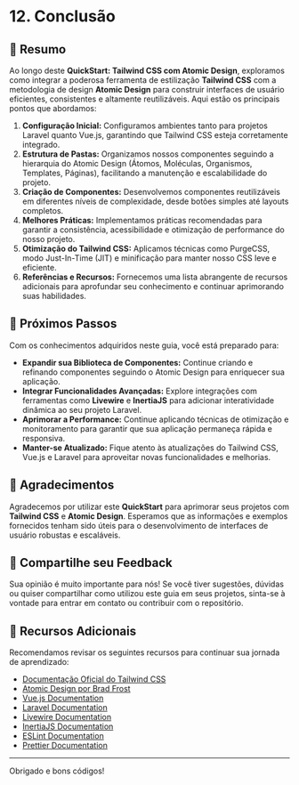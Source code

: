 # 12. Conclusão

## 🎉 Resumo

Ao longo deste **QuickStart: Tailwind CSS com Atomic Design**, exploramos como integrar a poderosa ferramenta de estilização **Tailwind CSS** com a metodologia de design **Atomic Design** para construir interfaces de usuário eficientes, consistentes e altamente reutilizáveis. Aqui estão os principais pontos que abordamos:

1. **Configuração Inicial:** Configuramos ambientes tanto para projetos Laravel quanto Vue.js, garantindo que Tailwind CSS esteja corretamente integrado.
2. **Estrutura de Pastas:** Organizamos nossos componentes seguindo a hierarquia do Atomic Design (Átomos, Moléculas, Organismos, Templates, Páginas), facilitando a manutenção e escalabilidade do projeto.
3. **Criação de Componentes:** Desenvolvemos componentes reutilizáveis em diferentes níveis de complexidade, desde botões simples até layouts completos.
4. **Melhores Práticas:** Implementamos práticas recomendadas para garantir a consistência, acessibilidade e otimização de performance do nosso projeto.
5. **Otimização do Tailwind CSS:** Aplicamos técnicas como PurgeCSS, modo Just-In-Time (JIT) e minificação para manter nosso CSS leve e eficiente.
6. **Referências e Recursos:** Fornecemos uma lista abrangente de recursos adicionais para aprofundar seu conhecimento e continuar aprimorando suas habilidades.

## 🚀 Próximos Passos

Com os conhecimentos adquiridos neste guia, você está preparado para:

- **Expandir sua Biblioteca de Componentes:** Continue criando e refinando componentes seguindo o Atomic Design para enriquecer sua aplicação.
- **Integrar Funcionalidades Avançadas:** Explore integrações com ferramentas como **Livewire** e **InertiaJS** para adicionar interatividade dinâmica ao seu projeto Laravel.
- **Aprimorar a Performance:** Continue aplicando técnicas de otimização e monitoramento para garantir que sua aplicação permaneça rápida e responsiva.
- **Manter-se Atualizado:** Fique atento às atualizações do Tailwind CSS, Vue.js e Laravel para aproveitar novas funcionalidades e melhorias.

## 🙏 Agradecimentos

Agradecemos por utilizar este **QuickStart** para aprimorar seus projetos com **Tailwind CSS** e **Atomic Design**. Esperamos que as informações e exemplos fornecidos tenham sido úteis para o desenvolvimento de interfaces de usuário robustas e escaláveis.

## 📣 Compartilhe seu Feedback

Sua opinião é muito importante para nós! Se você tiver sugestões, dúvidas ou quiser compartilhar como utilizou este guia em seus projetos, sinta-se à vontade para entrar em contato ou contribuir com o repositório.

## 📂 Recursos Adicionais

Recomendamos revisar os seguintes recursos para continuar sua jornada de aprendizado:

- [Documentação Oficial do Tailwind CSS](https://tailwindcss.com/docs)
- [Atomic Design por Brad Frost](https://atomicdesign.bradfrost.com/)
- [Vue.js Documentation](https://v3.vuejs.org/)
- [Laravel Documentation](https://laravel.com/docs)
- [Livewire Documentation](https://laravel-livewire.com/docs/2.x/quickstart)
- [InertiaJS Documentation](https://inertiajs.com/)
- [ESLint Documentation](https://eslint.org/docs/user-guide/getting-started)
- [Prettier Documentation](https://prettier.io/docs/en/index.html)

---

Obrigado e bons códigos!

